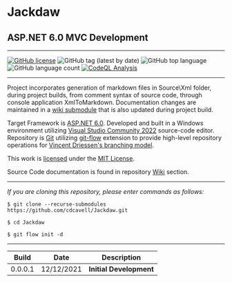 ﻿# Jackdaw
## ASP.NET 6.0 MVC Development

<hr />

[![GitHub license](https://img.shields.io/github/license/cdcavell/Jackdaw)](https://github.com/cdcavell/Jackdaw/blob/main/LICENSE)
![GitHub tag (latest by date)](https://img.shields.io/github/v/tag/cdcavell/Jackdaw)
![GitHub top language](https://img.shields.io/github/languages/top/cdcavell/Jackdaw)
![GitHub language count](https://img.shields.io/github/languages/count/cdcavell/Jackdaw)
[![CodeQL Analysis](https://github.com/cdcavell/Jackdaw/workflows/CodeQL%20Analysis/badge.svg)](https://github.com/cdcavell/Jackdaw/actions?query=workflow%3A%22CodeQL+Analysis%22)

<hr />

Project incorporates generation of markdown files in Source\Xml folder, during project builds, from comment syntax of source code, through console application XmlToMarkdown. Documentation changes are maintained in a [wiki submodule](https://git-scm.com/docs/git-submodule) that is also updated during project build.

Target Framework is [ASP.NET 6.0](https://dotnet.microsoft.com/download/dotnet/6.0). Developed and built in a Windows environment utilizing [Visual Studio Community 2022](https://visualstudio.microsoft.com/vs/) source-code editor. Repository is [Git](https://git-scm.com/) utilizing [git-flow](https://github.com/nvie/gitflow) extension to provide high-level repository operations for [Vincent Driessen's branching model](https://nvie.com/posts/a-successful-git-branching-model/).

This work is [licensed](https://github.com/cdcavell/Jackdaw/blob/main/LICENSE) under the [MIT License](https://opensource.org/licenses/MIT).

Source Code documentation is found in repository [Wiki](https://github.com/cdcavell/Jackdaw/wiki) section. 

<hr />

_If you are cloning this repository, please enter commands as follows:_

```
$ git clone --recurse-submodules https://github.com/cdcavell/Jackdaw.git

$ cd Jackdaw

$ git flow init -d
```

<hr />

| Build | Date | Description |
|-------|------|-------------|
| 0.0.0.1 | 12/12/2021 | __Initial Development__ |
